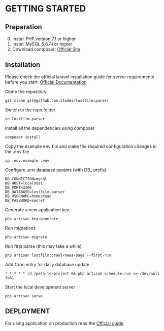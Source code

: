 # GETTING STARTED

## Preparation
0. Install PHP version 7.1 or higher
0. Install MySQL 5.6.4l or higher
0. Download composer: [Official Site](https://getcomposer.org/)

## Installation
Please check the official laravel installation guide for server requirements before you start. [Official Documentation](https://laravel.com/docs/5.6/installation#installation)

Clone the repository

    git clone git@github.com:zlodes/lostfilm-parser

Switch to the repo folder

    cd lostfilm-parser

Install all the dependencies using composer

    composer install

Copy the example env file and make the required configuration changes in the .env file

    cp .env.example .env

Configure .env database params (with DB_ prefix)

    DB_CONNECTION=mysql
    DB_HOST=localhost
    DB_PORT=3306
    DB_DATABASE=lostfilm-parser
    DB_USERNAME=homestead
    DB_PASSWORD=secret

Generate a new application key

    php artisan key:generate
    
Run migrations
    
    php artisan migrate
    
Run first parse (this may take a while)

    php artisan lostfilm:crawl-news-page --first-run

Add Cron entry for daily database update
    
    * * * * * cd /path-to-project && php artisan schedule:run >> /dev/null 2>&1

Start the local development server

    php artisan serve
    
## DEPLOYMENT 

For using application on production read the [Official guide](https://laravel.com/docs/5.6/deployment)
